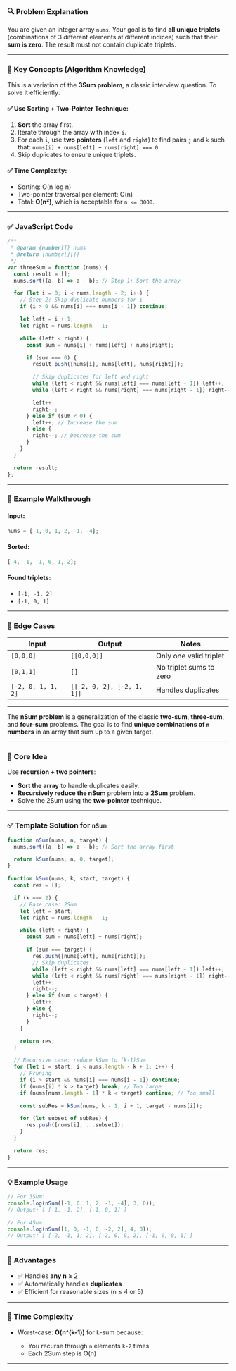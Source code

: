 ### 🔍 Problem Explanation

You are given an integer array `nums`. Your goal is to find **all unique triplets** (combinations of 3 different elements at different indices) such that their **sum is zero**. The result must not contain duplicate triplets.

---

### 🧠 Key Concepts (Algorithm Knowledge)

This is a variation of the **3Sum problem**, a classic interview question. To solve it efficiently:

#### ✅ Use Sorting + Two-Pointer Technique:

1. **Sort** the array first.
2. Iterate through the array with index `i`.
3. For each `i`, use **two pointers** (`left` and `right`) to find pairs `j` and `k` such that:
   `nums[i] + nums[left] + nums[right] === 0`
4. Skip duplicates to ensure unique triplets.

#### ✅ Time Complexity:

- Sorting: O(n log n)
- Two-pointer traversal per element: O(n)
- Total: **O(n²)**, which is acceptable for `n <= 3000`.

---

### ✅ JavaScript Code

```js
/**
 * @param {number[]} nums
 * @return {number[][]}
 */
var threeSum = function (nums) {
  const result = [];
  nums.sort((a, b) => a - b); // Step 1: Sort the array

  for (let i = 0; i < nums.length - 2; i++) {
    // Step 2: Skip duplicate numbers for i
    if (i > 0 && nums[i] === nums[i - 1]) continue;

    let left = i + 1;
    let right = nums.length - 1;

    while (left < right) {
      const sum = nums[i] + nums[left] + nums[right];

      if (sum === 0) {
        result.push([nums[i], nums[left], nums[right]]);

        // Skip duplicates for left and right
        while (left < right && nums[left] === nums[left + 1]) left++;
        while (left < right && nums[right] === nums[right - 1]) right--;

        left++;
        right--;
      } else if (sum < 0) {
        left++; // Increase the sum
      } else {
        right--; // Decrease the sum
      }
    }
  }

  return result;
};
```

---

### 🧪 Example Walkthrough

#### Input:

```js
nums = [-1, 0, 1, 2, -1, -4];
```

#### Sorted:

```js
[-4, -1, -1, 0, 1, 2];
```

#### Found triplets:

- `[-1, -1, 2]`
- `[-1, 0, 1]`

---

### 📌 Edge Cases

| Input              | Output                     | Notes                   |
| ------------------ | -------------------------- | ----------------------- |
| `[0,0,0]`          | `[[0,0,0]]`                | Only one valid triplet  |
| `[0,1,1]`          | `[]`                       | No triplet sums to zero |
| `[-2, 0, 1, 1, 2]` | `[[-2, 0, 2], [-2, 1, 1]]` | Handles duplicates      |

---

The **nSum problem** is a generalization of the classic **two-sum**, **three-sum**, and **four-sum** problems. The goal is to find **unique combinations of `n` numbers** in an array that sum up to a given target.

---

### 🧠 Core Idea

Use **recursion + two pointers**:

- **Sort the array** to handle duplicates easily.
- **Recursively reduce the nSum** problem into a **2Sum** problem.
- Solve the 2Sum using the **two-pointer** technique.

---

### ✅ Template Solution for `nSum`

```js
function nSum(nums, n, target) {
  nums.sort((a, b) => a - b); // Sort the array first

  return kSum(nums, n, 0, target);
}

function kSum(nums, k, start, target) {
  const res = [];

  if (k === 2) {
    // Base case: 2Sum
    let left = start;
    let right = nums.length - 1;

    while (left < right) {
      const sum = nums[left] + nums[right];

      if (sum === target) {
        res.push([nums[left], nums[right]]);
        // Skip duplicates
        while (left < right && nums[left] === nums[left + 1]) left++;
        while (left < right && nums[right] === nums[right - 1]) right--;
        left++;
        right--;
      } else if (sum < target) {
        left++;
      } else {
        right--;
      }
    }

    return res;
  }

  // Recursive case: reduce kSum to (k-1)Sum
  for (let i = start; i < nums.length - k + 1; i++) {
    // Pruning
    if (i > start && nums[i] === nums[i - 1]) continue;
    if (nums[i] * k > target) break; // Too large
    if (nums[nums.length - 1] * k < target) continue; // Too small

    const subRes = kSum(nums, k - 1, i + 1, target - nums[i]);

    for (let subset of subRes) {
      res.push([nums[i], ...subset]);
    }
  }

  return res;
}
```

---

### 💡 Example Usage

```js
// For 3Sum:
console.log(nSum([-1, 0, 1, 2, -1, -4], 3, 0));
// Output: [ [-1, -1, 2], [-1, 0, 1] ]

// For 4Sum:
console.log(nSum([1, 0, -1, 0, -2, 2], 4, 0));
// Output: [ [-2, -1, 1, 2], [-2, 0, 0, 2], [-1, 0, 0, 1] ]
```

---

### 🚀 Advantages

- ✅ Handles **any n** ≥ 2
- ✅ Automatically handles **duplicates**
- ✅ Efficient for reasonable sizes (n ≤ 4 or 5)

---

### 📌 Time Complexity

- Worst-case: **O(n^(k-1))** for `k`-sum because:

  - You recurse through `n` elements `k-2` times
  - Each 2Sum step is O(n)

---
